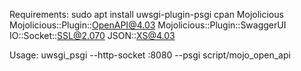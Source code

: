Requirements:
sudo apt install uwsgi-plugin-psgi
cpan Mojolicious Mojolicious::Plugin::OpenAPI@4.03 Mojolicious::Plugin::SwaggerUI IO::Socket::SSL@2.070 JSON::XS@4.03

Usage:
uwsgi_psgi --http-socket :8080 --psgi script/mojo_open_api
